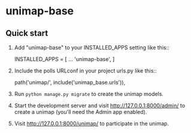 # unimap-base

## Quick start

1. Add "unimap-base" to your INSTALLED_APPS setting like this::

    INSTALLED_APPS = [
        ...
        'unimap-base',
    ]

2. Include the polls URLconf in your project urls.py like this::

    path('unimap/', include('unimap_base.urls')),

3. Run `python manage.py migrate` to create the unimap models.

4. Start the development server and visit http://127.0.0.1:8000/admin/
   to create a unimap (you'll need the Admin app enabled).

5. Visit http://127.0.0.1:8000/unimap/ to participate in the unimap.
